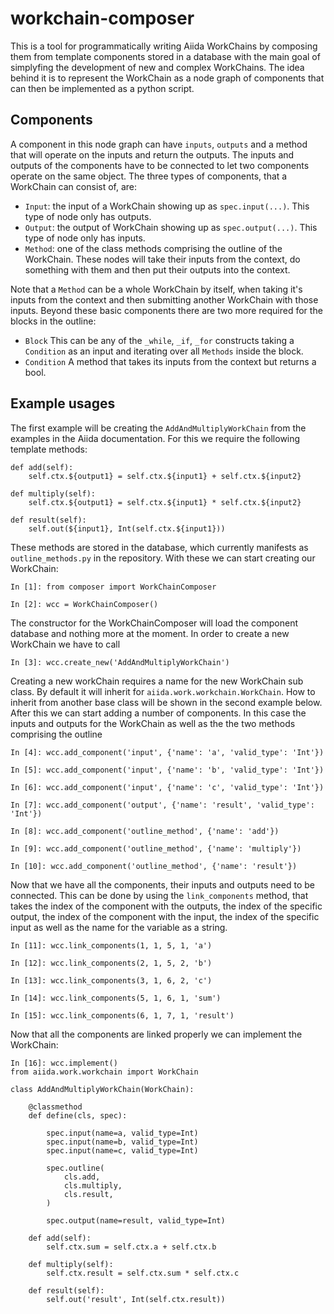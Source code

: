 # workchain-composer

This is a tool for programmatically writing Aiida WorkChains by composing them from template components stored in a database
with the main goal of simplyfing the development of new and complex WorkChains. The idea behind it is to represent the 
WorkChain as a node graph of components that can then be implemented as a python script. 

## Components

A component in this node graph can 
have `inputs`, `outputs` and a method that will operate on the inputs and return the outputs. The inputs and outputs of the 
components have to be connected to let two components operate on the same object. The three types of components, that
a WorkChain can consist of, are:

- `Input`: the input of a WorkChain showing up as `spec.input(...)`. This type of node only has outputs. 
- `Output`: the output of WorkChain showing up as `spec.output(...)`. This type of node only has inputs.
- `Method`: one of the class methods comprising the outline of the WorkChain. These nodes will take their inputs from the context, do something with them and then put their outputs into the context. 

Note that a `Method` can be a whole WorkChain by itself, when taking it's inputs from the context and then submitting another
WorkChain with those inputs. Beyond these basic components there are two more required for the blocks in the outline:

- `Block` This can be any of the `_while`, `_if`, `_for` constructs taking a `Condition` as an input and iterating over all `Methods` inside the block.
- `Condition` A method that takes its inputs from the context but returns a bool.  

## Example usages

The first example will be creating the `AddAndMultiplyWorkChain` from the examples in the Aiida documentation. For this we
require the following template methods:
```
def add(self):
    self.ctx.${output1} = self.ctx.${input1} + self.ctx.${input2}

def multiply(self):
    self.ctx.${output1} = self.ctx.${input1} * self.ctx.${input2}

def result(self):
    self.out(${input1}, Int(self.ctx.${input1}))
```
These methods are stored in the database, which currently manifests as `outline_methods.py` in the repository. With these we 
can start creating our WorkChain:

```
In [1]: from composer import WorkChainComposer

In [2]: wcc = WorkChainComposer()
```
The constructor for the WorkChainComposer will load the component database and nothing more at the moment. In order to create a new
WorkChain we have to call
```
In [3]: wcc.create_new('AddAndMultiplyWorkChain')
```
Creating a new workChain requires a name for the new WorkChain sub class. By default it will inherit for `aiida.work.workchain.WorkChain`. 
How to inherit from another base class will be shown in the second example below. After this we can start adding a number of components. In this case the inputs and outputs for the WorkChain as well as the the two methods comprising the outline

```
In [4]: wcc.add_component('input', {'name': 'a', 'valid_type': 'Int'})

In [5]: wcc.add_component('input', {'name': 'b', 'valid_type': 'Int'})

In [6]: wcc.add_component('input', {'name': 'c', 'valid_type': 'Int'})

In [7]: wcc.add_component('output', {'name': 'result', 'valid_type': 'Int'})

In [8]: wcc.add_component('outline_method', {'name': 'add'})

In [9]: wcc.add_component('outline_method', {'name': 'multiply'})

In [10]: wcc.add_component('outline_method', {'name': 'result'})
```
Now that we have all the components, their inputs and outputs need to be connected. This can be done by using the
`link_components` method, that takes the index of the component with the outputs, the index of the specific output, the index of 
the component with the input, the index of the specific input as well as the name for the variable as a string.
```
In [11]: wcc.link_components(1, 1, 5, 1, 'a')

In [12]: wcc.link_components(2, 1, 5, 2, 'b')

In [13]: wcc.link_components(3, 1, 6, 2, 'c')

In [14]: wcc.link_components(5, 1, 6, 1, 'sum')

In [15]: wcc.link_components(6, 1, 7, 1, 'result')
```
Now that all the components are linked properly we can implement the WorkChain:
```
In [16]: wcc.implement()
from aiida.work.workchain import WorkChain

class AddAndMultiplyWorkChain(WorkChain):

    @classmethod
    def define(cls, spec):

        spec.input(name=a, valid_type=Int)
        spec.input(name=b, valid_type=Int)
        spec.input(name=c, valid_type=Int)

        spec.outline(
            cls.add,
            cls.multiply,
            cls.result,
        )

        spec.output(name=result, valid_type=Int)

    def add(self):
        self.ctx.sum = self.ctx.a + self.ctx.b
    
    def multiply(self):
        self.ctx.result = self.ctx.sum * self.ctx.c
    
    def result(self):
        self.out('result', Int(self.ctx.result))
```
